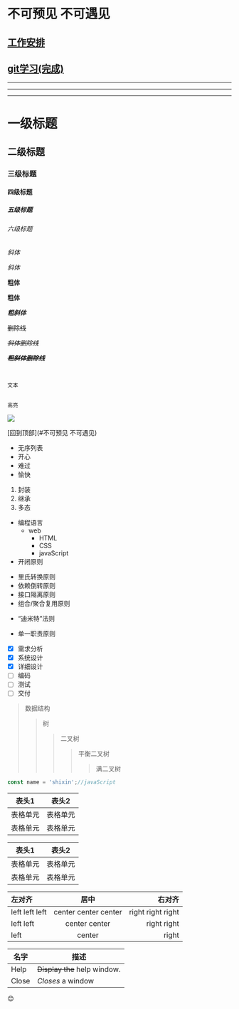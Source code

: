# 不可预见 不可遇见
[工作安排](https://github.com/AbandonedDrama/nodeJS-study/blob/master/work.js)
---
[git学习(完成)](https://github.com/AbandonedDrama/nodeJS-study/blob/master/gitStudy.js)
---

***
---
___

# 一级标题 
## 二级标题
### 三级标题 
#### 四级标题
##### 五级标题
###### 六级标题

*斜体*

_斜体_

**粗体**

__粗体__

***粗斜体***

~~删除线~~

*~~斜体删除线~~*

***~~粗斜体删除线~~***

```


文本


```

`高亮`

![][dog]

[回到顶部](#不可预见 不可遇见)

* 无序列表
* 开心
* 难过 
* 愉快

1. 封装
2. 继承
3. 多态

* 编程语言
  * web
    * HTML
    * CSS
    * javaScript
        
* 开闭原则
- 里氏转换原则
- 依赖倒转原则
- 接口隔离原则
- 组合/聚合复用原则
* “迪米特”法则
- 单一职责原则

- [x] 需求分析
- [x] 系统设计
- [x] 详细设计
- [ ] 编码  
- [ ] 测试
- [ ] 交付

>数据结构
>>树
>>>二叉树
>>>>平衡二叉树
>>>>>满二叉树

```javascript
const name = 'shixin';//javaScript
```

表头1  | 表头2
--------- | --------
表格单元  | 表格单元 
表格单元  | 表格单元 

| 表头1  | 表头2|
| ---------- | -----------|
| 表格单元   | 表格单元   |
| 表格单元   | 表格单元   |

| 左对齐        | 居中                 | 右对齐            |
| :------------ |:--------------------:| -----------------:|
| left left left| center center center | right right right |
| left left     | center center        | right right       |
| left          | center               | right             |

| 名字 | 描述          |
| ------------- | ----------- |
| Help      | ~~Display the~~ help window.|
| Close     | _Closes_ a window     |

:blush:

[dog]:https://tse3-mm.cn.bing.net/th?id=OIP.jLeNfrrzMkDdAqlChH9VYwENEs&w=300&h=300&p=0&pid=1.1
